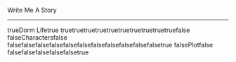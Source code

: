 Write Me A Story
****************
trueDorm Lifetrue
truetruetruetruetruetruetruetruetruetruefalse
falseCharactersfalse
falsefalsefalsefalsefalsefalsefalsefalsefalsefalsefalsetrue
falsePlotfalse
falsefalsefalsefalsefalsetrue